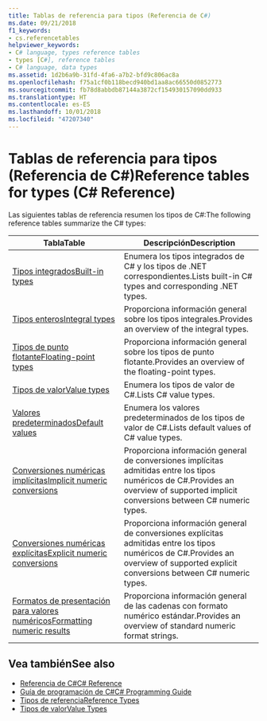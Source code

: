 ```yaml
---
title: Tablas de referencia para tipos (Referencia de C#)
ms.date: 09/21/2018
f1_keywords:
- cs.referencetables
helpviewer_keywords:
- C# language, types reference tables
- types [C#], reference tables
- C# language, data types
ms.assetid: 1d2b6a9b-31fd-4fa6-a7b2-bfd9c806ac8a
ms.openlocfilehash: f75a1cf0b118becd940bd1aa8ac66550d0852773
ms.sourcegitcommit: fb78d8abbdb87144a3872cf154930157090dd933
ms.translationtype: HT
ms.contentlocale: es-ES
ms.lasthandoff: 10/01/2018
ms.locfileid: "47207340"
---
```

# <a name="reference-tables-for-types-c-reference"></a><span data-ttu-id="f14b5-102">Tablas de referencia para tipos (Referencia de C#)</span><span class="sxs-lookup"><span data-stu-id="f14b5-102">Reference tables for types (C# Reference)</span></span>

<span data-ttu-id="f14b5-103">Las siguientes tablas de referencia resumen los tipos de C#:</span><span class="sxs-lookup"><span data-stu-id="f14b5-103">The following reference tables summarize the C# types:</span></span>

|<span data-ttu-id="f14b5-104">Tabla</span><span class="sxs-lookup"><span data-stu-id="f14b5-104">Table</span></span>|<span data-ttu-id="f14b5-105">Descripción</span><span class="sxs-lookup"><span data-stu-id="f14b5-105">Description</span></span>|
|---------|---------|
|[<span data-ttu-id="f14b5-106">Tipos integrados</span><span class="sxs-lookup"><span data-stu-id="f14b5-106">Built-in types</span></span>](built-in-types-table.md)|<span data-ttu-id="f14b5-107">Enumera los tipos integrados de C# y los tipos de .NET correspondientes.</span><span class="sxs-lookup"><span data-stu-id="f14b5-107">Lists built-in C# types and corresponding .NET types.</span></span>|
|[<span data-ttu-id="f14b5-108">Tipos enteros</span><span class="sxs-lookup"><span data-stu-id="f14b5-108">Integral types</span></span>](integral-types-table.md)|<span data-ttu-id="f14b5-109">Proporciona información general sobre los tipos integrales.</span><span class="sxs-lookup"><span data-stu-id="f14b5-109">Provides an overview of the integral types.</span></span>|
|[<span data-ttu-id="f14b5-110">Tipos de punto flotante</span><span class="sxs-lookup"><span data-stu-id="f14b5-110">Floating-point types</span></span>](floating-point-types-table.md)|<span data-ttu-id="f14b5-111">Proporciona información general sobre los tipos de punto flotante.</span><span class="sxs-lookup"><span data-stu-id="f14b5-111">Provides an overview of the floating-point types.</span></span>|
|[<span data-ttu-id="f14b5-112">Tipos de valor</span><span class="sxs-lookup"><span data-stu-id="f14b5-112">Value types</span></span>](value-types-table.md)|<span data-ttu-id="f14b5-113">Enumera los tipos de valor de C#.</span><span class="sxs-lookup"><span data-stu-id="f14b5-113">Lists C# value types.</span></span>|
|[<span data-ttu-id="f14b5-114">Valores predeterminados</span><span class="sxs-lookup"><span data-stu-id="f14b5-114">Default values</span></span>](default-values-table.md)|<span data-ttu-id="f14b5-115">Enumera los valores predeterminados de los tipos de valor de C#.</span><span class="sxs-lookup"><span data-stu-id="f14b5-115">Lists default values of C# value types.</span></span>|
|[<span data-ttu-id="f14b5-116">Conversiones numéricas implícitas</span><span class="sxs-lookup"><span data-stu-id="f14b5-116">Implicit numeric conversions</span></span>](implicit-numeric-conversions-table.md)|<span data-ttu-id="f14b5-117">Proporciona información general de conversiones implícitas admitidas entre los tipos numéricos de C#.</span><span class="sxs-lookup"><span data-stu-id="f14b5-117">Provides an overview of supported implicit conversions between C# numeric types.</span></span>|
|[<span data-ttu-id="f14b5-118">Conversiones numéricas explícitas</span><span class="sxs-lookup"><span data-stu-id="f14b5-118">Explicit numeric conversions</span></span>](explicit-numeric-conversions-table.md)|<span data-ttu-id="f14b5-119">Proporciona información general de conversiones explícitas admitidas entre los tipos numéricos de C#.</span><span class="sxs-lookup"><span data-stu-id="f14b5-119">Provides an overview of supported explicit conversions between C# numeric types.</span></span>|
|[<span data-ttu-id="f14b5-120">Formatos de presentación para valores numéricos</span><span class="sxs-lookup"><span data-stu-id="f14b5-120">Formatting numeric results</span></span>](formatting-numeric-results-table.md)|<span data-ttu-id="f14b5-121">Proporciona información general de las cadenas con formato numérico estándar.</span><span class="sxs-lookup"><span data-stu-id="f14b5-121">Provides an overview of standard numeric format strings.</span></span>|

## <a name="see-also"></a><span data-ttu-id="f14b5-122">Vea también</span><span class="sxs-lookup"><span data-stu-id="f14b5-122">See also</span></span>

- [<span data-ttu-id="f14b5-123">Referencia de C#</span><span class="sxs-lookup"><span data-stu-id="f14b5-123">C# Reference</span></span>](../index.md)
- [<span data-ttu-id="f14b5-124">Guía de programación de C#</span><span class="sxs-lookup"><span data-stu-id="f14b5-124">C# Programming Guide</span></span>](../../programming-guide/index.md)
- [<span data-ttu-id="f14b5-125">Tipos de referencia</span><span class="sxs-lookup"><span data-stu-id="f14b5-125">Reference Types</span></span>](reference-types.md)
- [<span data-ttu-id="f14b5-126">Tipos de valor</span><span class="sxs-lookup"><span data-stu-id="f14b5-126">Value Types</span></span>](value-types.md)